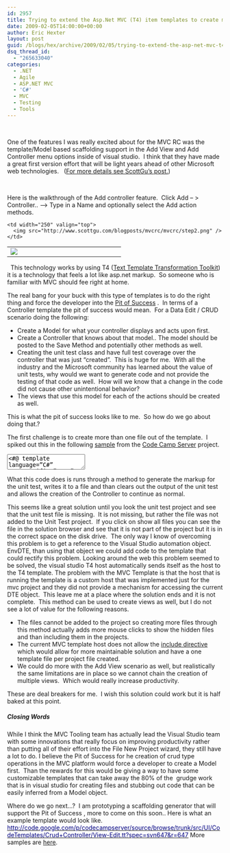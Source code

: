 ```yaml
---
id: 2957
title: Trying to extend the Asp.Net MVC (T4) item templates to create multiple files.
date: 2009-02-05T14:00:00+00:00
author: Eric Hexter
layout: post
guid: /blogs/hex/archive/2009/02/05/trying-to-extend-the-asp-net-mvc-t4-item-templates-to-create-multiple-files.aspx
dsq_thread_id:
  - "265633040"
categories:
  - .NET
  - Agile
  - ASP.NET MVC
  - 'C#'
  - MVC
  - Testing
  - Tools
---
```

&nbsp;

One of the features I was really excited about for the MVC RC was the template/Model based scaffolding support in the Add View and Add Controller menu options inside of visual studio.&nbsp; I think that they have made a great first version effort that will be light years ahead of other Microsoft web technologies.&nbsp;&nbsp; (<a target="_blank" href="http://weblogs.asp.net/scottgu/archive/2009/01/27/asp-net-mvc-1-0-release-candidate-now-available.aspx">For more details see ScottGu&rsquo;s post.</a>)

&nbsp;

Here is the walkthrough of the Add controller feature.&nbsp; Click Add &ndash; > Controller.. &ndash;> Type in a Name and optionally select the Add action methods.

<table border="0" width="500" cellpadding="2" cellspacing="0">
  <tr>
    <td width="250" valign="top">
      <img src="http://www.scottgu.com/blogposts/mvcrc/mvcrc/step1.png" />
    </td>
    
    <td width="250" valign="top">
      <img src="http://www.scottgu.com/blogposts/mvcrc/mvcrc/step2.png" />
    </td>
  </tr>
</table>

&nbsp; This technology works by using T4 (<a target="_blank" href="http://www.olegsych.com/2007/12/text-template-transformation-toolkit/">Text Template Transformation Toolkit</a>) it is a technology that feels a lot like asp.net markup.&nbsp; So someone who is familiar with MVC should fee right at home.&nbsp; 

The real bang for your buck with this type of templates is to do the right thing and force the developer into the <a target="_blank" href="http://blogs.msdn.com/brada/archive/2003/10/02/50420.aspx">Pit of Success</a> .&nbsp; In terms of a Controller template the pit of success would mean.&nbsp; For a Data Edit / CRUD scenario doing the following:

  * Create a Model for what your controller displays and acts upon first. 
  * Create a Controller that knows about that model.. The model should be posted to the Save Method and potentially other methods as well. 
  * Creating the unit test class and have full test coverage over the controller that was just &ldquo;created&rdquo;.&nbsp; This is huge for me.&nbsp; With all the industry and the Microsoft community has learned about the value of unit tests, why would we want to generate code and not provide the testing of that code as well.&nbsp; How will we know that a change in the code did not cause other unintentional behavior? 
  * The views that use this model for each of the actions should be created as well. 

This is what the pit of success looks like to me.&nbsp; So how do we go about doing that.?

The first challenge is to create more than one file out of the template.&nbsp; I spiked out this in the following <a target="_blank" href="http://code.google.com/p/codecampserver/source/browse/trunk/src/UI/CodeTemplates/AddController/Controller.tt?spec=svn644&r=644">sample</a> from the <a target="_blank" href="http://codecampserver.org">Code Camp Server</a> project.

<textarea name="code"><#@ template language=&#8221;C#&#8221; HostSpecific=&#8221;True&#8221; debug=&#8221;true&#8221; #><br /> <#@ output extension=&#8221;cs&#8221; #><br /> <#@ assembly name=&#8221;System.Windows.Forms&#8221; #><br /> <#@ assembly name=&#8221;EnvDTE&#8221; #><br /> <#@ import namespace=&#8221;System.IO&#8221; #><br /> <# MvcTextTemplateHost mvcHost = (MvcTextTemplateHost)(Host);<br /> Microsoft.VisualStudio.TextTemplating.ITextTemplatingEngineHost host = (Microsoft.VisualStudio.TextTemplating.ITextTemplatingEngineHost)(Host);<br /> string templateDirectory = Path.GetDirectoryName(host.TemplateFile); #> <# WriteUnitTest(mvcHost);<br /> string fileName = String.Format(@&#8221;&#8230;&#8230;UnitTestsUIControllers{0}Tester.cs&#8221;, mvcHost.ItemName);<br /> string filePath = Path.Combine(templateDirectory ,fileName);<br /> File.WriteAllText(filePath , this.GenerationEnvironment.ToString());<br /> this.GenerationEnvironment.Remove(0, this.GenerationEnvironment.Length);<br /> #><br /> </textarea>

What this code does is runs through a method to generate the markup for the unit test, writes it to a file and than clears out the output of the unit test and allows the creation of the Controller to continue as normal.

This seems like a great solution until you look the unit test project and see that the unit test file is missing.&nbsp; It is not missing, but rather the file was not added to the Unit Test project.&nbsp; If you click on show all files you can see the file in the solution browser and see that it is not part of the project but it is in the correct space on the disk drive.&nbsp; The only way I know of overcoming this problem is to get a reference to the Visual Studio automation object.&nbsp; EnvDTE, than using that object we could add code to the template that could rectify this problem. Looking around the web this problem seemed to be solved, the visual studio T4 host automatically sends itself as the host to the T4 template. The problem with the MVC Template is that the host that is running the template is a custom host that was implemented just for the mvc project and they did not provide a mechanism for accessing the current DTE object.&nbsp; This leave me at a place where the solution ends and it is not complete.&nbsp; This method can be used to create views as well, but I do not see a lot of value for the following reasons.

  * The files cannot be added to the project so creating more files through this method actually adds more mouse clicks to show the hidden files and than including them in the projects.
  * The current MVC template host does not allow the <a target="_blank" href="http://www.olegsych.com/2008/02/t4-include-directive/">include directive</a> which would allow for more maintainable solution and have a one template file per project file created.
  * We could do more with the Add View scenario as well, but realistically the same limitations are in place so we cannot chain the creation of multiple views.&nbsp; Which would really increase productivity.

These are deal breakers for me.&nbsp; I wish this solution could work but it is half baked at this point.&nbsp; 

##### Closing Words

While I think the MVC Tooling team has actually lead the Visual Studio team with some innovations that really focus on improving productivity rather than putting all of their effort into the File New Project wizard, they still have a lot to do. I believe the Pit of Success for he creation of crud type operations in the MVC platform would force a developer to create a Model first.&nbsp; Than the rewards for this would be giving a way to have some customizable templates that can take away the 80% of the&nbsp; grudge work that is in visual studio for creating files and stubbing out code that can be easily inferred from a Model object. 

Where do we go next&hellip;?&nbsp; I am prototyping a scaffolding generator that will support the Pit of Success , more to come on this soon.. Here is what an example template would look like.&nbsp; [<span style="text-decoration: underline"><span style="color: #000080">http://code.google.com/p/codecampserver/source/browse/trunk/src/UI/CodeTemplates/Crud+Controller/View-Edit.tt?spec=svn647&r=647</span></span>](http://code.google.com/p/codecampserver/source/browse/trunk/src/UI/CodeTemplates/Crud+Controller/View-Edit.tt?spec=svn647&r=647) More samples are <a target="_blank" href="http://code.google.com/p/codecampserver/source/detail?r=647">here</a>.